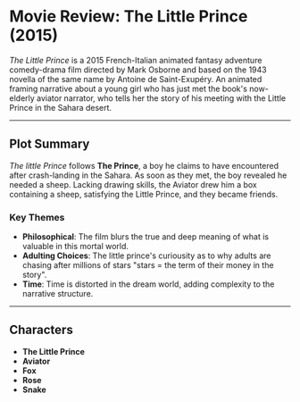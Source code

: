 # Movie Review: **The Little Prince** (2015)

*The Little Prince* is a 2015 French-Italian animated fantasy adventure comedy-drama film directed by Mark Osborne and based on the 1943 novella of the same name by Antoine de Saint-Exupéry. An animated framing narrative about a young girl who has just met the book's now-elderly aviator narrator, who tells her the story of his meeting with the Little Prince in the Sahara desert.

---

## Plot Summary

*The little Prince* follows **The Prince**, a boy he claims to have encountered after crash-landing in the Sahara. As soon as they met, the boy revealed he needed a sheep. Lacking drawing skills, the Aviator drew him a box containing a sheep, satisfying the Little Prince, and they became friends. 

### Key Themes

- **Philosophical**: The film blurs the true and deep meaning of what is valuable in this mortal world.
- **Adulting Choices**: The little prince's curiousity as to why adults are chasing after millions of stars "stars = the term of their money in the story".
- **Time**: Time is distorted in the dream world, adding complexity to the narrative structure.

---

## Characters

- **The Little Prince**
- **Aviator**
- **Fox** 
- **Rose**
- **Snake** 
